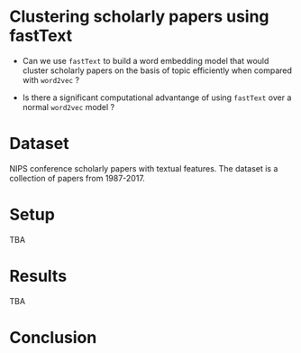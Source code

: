 # Clustering scholarly papers using fastText
- Can we use `fastText` to build a word embedding model that would cluster scholarly papers on the basis of topic efficiently when compared with `word2vec` ? 

- Is there a significant computational advantange of using `fastText` over a normal `word2vec` model ?

# Dataset
NIPS conference scholarly papers with textual features. The dataset is a collection of papers from 1987-2017.

# Setup
TBA

# Results
TBA

# Conclusion
